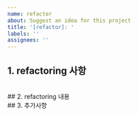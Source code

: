 ```yaml
---
name: refactor
about: Suggest an idea for this project
title: '[refactor]: '
labels: ''
assignees: ''
---
```

## 1. refactoring 사항
<br>
## 2. refactoring 내용
<br>
## 3. 추가사항

